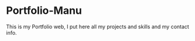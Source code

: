 # Portfolio-Manu
This is my Portfolio web,
I put here all my projects and skills and my contact info.
